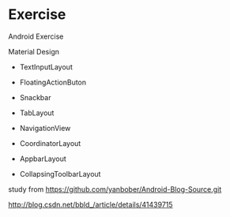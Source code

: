# Exercise
Android Exercise

Material Design 

* TextInputLayout

* FloatingActionButon

* Snackbar

* TabLayout

* NavigationView

* CoordinatorLayout

* AppbarLayout

* CollapsingToolbarLayout

study from https://github.com/yanbober/Android-Blog-Source.git

http://blog.csdn.net/bbld_/article/details/41439715


